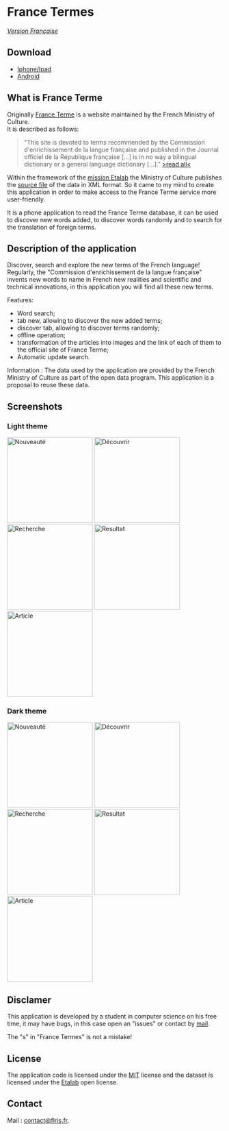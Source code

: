 # France Termes

*[Version Française](./README.md)*

## Download

- [Iphone/Ipad](https://apps.apple.com/app/id1635325942)
- [Android](https://play.google.com/store/apps/details?id=fr.flris.france_termes)

## What is France Terme

Originally [France Terme](http://www.culture.fr/franceterme/) is a website maintained by the French Ministry of Culture. \
It is described as follows:

>"This site is devoted to terms recommended by the Commission d'enrichissement de la langue française and published in the Journal officiel de la République française [...] is in no way a bilingual dictionary or a general language dictionary [...]."
[>read all<](http://www.culture.fr/Ressources/FranceTerme/Qui-sommes-nous)

Within the framework of the [mission Etalab](https://www.etalab.gouv.fr/qui-sommes-nous/) the Ministry of Culture publishes the [source file](https://data.culture.gouv.fr/explore/dataset/base-franceterme-termes-scientifiques-et-techniques/information/) of the data in XML format. So it came to my mind to create this application in order to make access to the France Terme service more user-friendly.

It is a phone application to read the France Terme database, it can be used to discover new words added, to discover words randomly and to search for the translation of foreign terms.

## Description of the application

Discover, search and explore the new terms of the French language!
Regularly, the "Commission d'enrichissement de la langue française" invents new words to name in French new realities and scientific and technical innovations, in this application you will find all these new terms.

Features:

- Word search;
- tab new, allowing to discover the new added terms;
- discover tab, allowing to discover terms randomly;
- offline operation;
- transformation of the articles into images and the link of each of them to the official site of France Terme;
- Automatic update search.

Information :
The data used by the application are provided by the French Ministry of Culture as part of the open data program. This application is a proposal to reuse these data.

## Screenshots

### Light theme

<img src="./readme_assets/en_assets/w_news.png" alt="Nouveauté" width="200">
<img src="./readme_assets/en_assets/w_discover.png" alt="Découvrir" width="200">
<img src="./readme_assets/en_assets/w_search.png" alt="Recherche" width="200">
<img src="./readme_assets/en_assets/w_result.png" alt="Resultat" width="200">
<img src="./readme_assets/en_assets/w_article.png" alt="Article" width="200">

### Dark theme

<img src="./readme_assets/en_assets/b_news.png" alt="Nouveauté" width="200">
<img src="./readme_assets/en_assets/b_discover.png" alt="Découvrir" width="200">
<img src="./readme_assets/en_assets/b_search.png" alt="Recherche" width="200">
<img src="./readme_assets/en_assets/b_result.png" alt="Resultat" width="200">
<img src="./readme_assets/en_assets/b_article.png" alt="Article" width="200">

## Disclamer

This application is developed by a student in computer science on his free time, it may have bugs, in this case open an "issues" or contact by [mail](#contact).

The "s" in "France Termes" is not a mistake!

## License

The application code is licensed under the [MIT](./LICENSE) license and the dataset is licensed under the [Etalab](https://www.etalab.gouv.fr/wp-content/uploads/2018/11/open-licence.pdf) open license.

## Contact

Mail :
<a href="mailto: contact@flris.fr">contact@flris.fr</a>.
